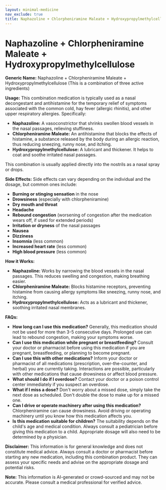 ```yaml
---
layout: minimal-medicine
nav_exclude: true
title: Naphazoline + Chlorpheniramine Maleate + Hydroxypropylmethylcellulose
---
```


# Naphazoline + Chlorpheniramine Maleate + Hydroxypropylmethylcellulose

**Generic Name:** Naphazoline + Chlorpheniramine Maleate + Hydroxypropylmethylcellulose (This is a combination of three active ingredients)

**Usage:**  This combination medication is typically used as a nasal decongestant and antihistamine for the temporary relief of symptoms associated with the common cold, hay fever (allergic rhinitis), and other upper respiratory allergies.  Specifically:

* **Naphazoline:** A vasoconstrictor that shrinks swollen blood vessels in the nasal passages, relieving stuffiness.
* **Chlorpheniramine Maleate:** An antihistamine that blocks the effects of histamine, a substance released by the body during an allergic reaction, thus reducing sneezing, runny nose, and itching.
* **Hydroxypropylmethylcellulose:** A lubricant and thickener. It helps to coat and soothe irritated nasal passages.

This combination is usually applied directly into the nostrils as a nasal spray or drops.


**Side Effects:**  Side effects can vary depending on the individual and the dosage, but common ones include:

* **Burning or stinging sensation** in the nose
* **Drowsiness** (especially with chlorpheniramine)
* **Dry mouth and throat**
* **Headache**
* **Rebound congestion** (worsening of congestion after the medication wears off, if used for extended periods)
* **Irritation or dryness** of the nasal passages
* **Nausea**
* **Dizziness**
* **Insomnia** (less common)
* **Increased heart rate** (less common)
* **High blood pressure** (less common)


**How it Works:**

* **Naphazoline:**  Works by narrowing the blood vessels in the nasal passages. This reduces swelling and congestion, making breathing easier.
* **Chlorpheniramine Maleate:**  Blocks histamine receptors, preventing histamine from causing allergy symptoms like sneezing, runny nose, and itching.
* **Hydroxypropylmethylcellulose:** Acts as a lubricant and thickener, soothing irritated nasal membranes.


**FAQs:**

* **How long can I use this medication?**  Generally, this medication should not be used for more than 3-5 consecutive days. Prolonged use can lead to rebound congestion, making your symptoms worse.
* **Can I use this medication while pregnant or breastfeeding?**  Consult your doctor or pharmacist before using this medication if you are pregnant, breastfeeding, or planning to become pregnant.
* **Can I use this with other medications?**  Inform your doctor or pharmacist of all medications (prescription, over-the-counter, and herbal) you are currently taking.  Interactions are possible, particularly with other medications that cause drowsiness or affect blood pressure.
* **What should I do if I overdose?**  Contact your doctor or a poison control center immediately if you suspect an overdose.
* **What if I miss a dose?**  Don't worry about a missed dose, simply take the next dose as scheduled. Don't double the dose to make up for a missed one.
* **Can I drive or operate machinery after using this medication?**  Chlorpheniramine can cause drowsiness. Avoid driving or operating machinery until you know how this medication affects you.
* **Is this medication suitable for children?**  The suitability depends on the child's age and medical condition. Always consult a pediatrician before giving this medication to a child.  Appropriate dosage will also need to be determined by a physician.

**Disclaimer:** This information is for general knowledge and does not constitute medical advice. Always consult a doctor or pharmacist before starting any new medication, including this combination product. They can assess your specific needs and advise on the appropriate dosage and potential risks.


**Note:** This information is AI-generated or crowd-sourced and may not be accurate. Please consult a medical professional for verified advice.